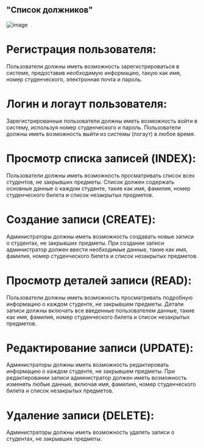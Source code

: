 ## "Список должников"
![image](https://github.com/f1tura/debtors/assets/85243720/c5115d79-543b-46f3-96fa-5378e1c72631)

# Регистрация пользователя:
Пользователи должны иметь возможность зарегистрироваться в системе, предоставив необходимую информацию, такую как имя, номер студенческого, электронная почта и пароль.

# Логин и логаут пользователя:
Зарегистрированные пользователи должны иметь возможность войти в систему, используя номер студенческого и пароль.
Пользователи должны иметь возможность выйти из системы (логаут) в любое время.

# Просмотр списка записей (INDEX):
Пользователи должны иметь возможность просматривать список всех студентов, не закрывших предметы.
Список должен содержать основные данные о каждом студенте, такие как имя, фамилия, номер студенческого билета и список незакрытых предметов.

# Создание записи (CREATE):
Администраторы должны иметь возможность создавать новые записи о студентах, не закрывших предметы.
При создании записи администратор должен ввести необходимые данные, такие как имя, фамилия, номер студенческого билета и список незакрытых предметов.

# Просмотр деталей записи (READ):
Пользователи должны иметь возможность просматривать подробную информацию о каждом студенте, не закрывшем предметы.
Детали записи должны включать все введенные пользователем данные, такие как имя, фамилия, номер студенческого билета и список незакрытых предметов.

# Редактирование записи (UPDATE):
Администраторы должны иметь возможность редактировать информацию о каждом студенте, не закрывшем предметы.
При редактировании записи администратор должен иметь возможность изменять любые данные, включая имя, фамилию, номер студенческого билета и список незакрытых предметов.

# Удаление записи (DELETE):
Администраторы должны иметь возможность удалять записи о студентах, не закрывших предметы.
